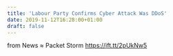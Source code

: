 ```yaml
---
title: 'Labour Party Confirms Cyber Attack Was DDoS'
date: 2019-11-12T16:28:00+01:00
draft: false
---
```


  
  
from News ≈ Packet Storm https://ift.tt/2pUkNw5